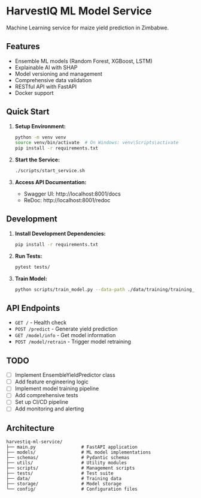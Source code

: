 # HarvestIQ ML Model Service

Machine Learning service for maize yield prediction in Zimbabwe.

## Features

- Ensemble ML models (Random Forest, XGBoost, LSTM)
- Explainable AI with SHAP
- Model versioning and management
- Comprehensive data validation
- RESTful API with FastAPI
- Docker support

## Quick Start

1. **Setup Environment:**
   ```bash
   python -m venv venv
   source venv/bin/activate  # On Windows: venv\Scripts\activate
   pip install -r requirements.txt
   ```

2. **Start the Service:**
   ```bash
   ./scripts/start_service.sh
   ```

3. **Access API Documentation:**
   - Swagger UI: http://localhost:8001/docs
   - ReDoc: http://localhost:8001/redoc

## Development

1. **Install Development Dependencies:**
   ```bash
   pip install -r requirements.txt
   ```

2. **Run Tests:**
   ```bash
   pytest tests/
   ```

3. **Train Model:**
   ```bash
   python scripts/train_model.py --data-path ./data/training/training_data.json --create-synthetic
   ```

## API Endpoints

- `GET /` - Health check
- `POST /predict` - Generate yield prediction
- `GET /model/info` - Get model information
- `POST /model/retrain` - Trigger model retraining

## TODO

- [ ] Implement EnsembleYieldPredictor class
- [ ] Add feature engineering logic
- [ ] Implement model training pipeline
- [ ] Add comprehensive tests
- [ ] Set up CI/CD pipeline
- [ ] Add monitoring and alerting

## Architecture

```
harvestiq-ml-service/
├── main.py                 # FastAPI application
├── models/                 # ML model implementations
├── schemas/                # Pydantic schemas
├── utils/                  # Utility modules
├── scripts/                # Management scripts
├── tests/                  # Test suite
├── data/                   # Training data
├── storage/                # Model storage
└── config/                 # Configuration files
```
